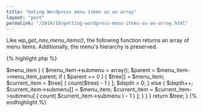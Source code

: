 ```yaml
---
title: "Geting Wordpress menu items as an array"
layout: "post"
permalink: "/2014/10/getting-wordpress-menu-items-as-an-array.html"
---
```


Like *wp\_get\_nav\_menu\_items()*, the following function returns an array of menu items. Additionally, the menu's hierarchy is preserved. 

{% highlight php %}
<?php

/*
 * Returns an array of menu items with hierarchy
 *
 * @param $location string - menu location
 *
 * @return array
 */
function get_nav_menu_items_tree( $location ) {

    //Get menu items from specified menu location
    $locations = get_nav_menu_locations();

    if ( !isset( $locations[$location] ) ) { return; }

    $menu = wp_get_nav_menu_object($locations[$location]);
    $menu_items = wp_get_nav_menu_items($menu);


    //Place menu items under their parents
    $tree = array();

    $depth = 0;
    $current_item;

    if ( count( $menu_items) ) {

        foreach( $menu_items as $key=>$menu_item ) {

            $menu_item->submenu = array();
            $parent = $menu_item->menu_item_parent;

            if ( $parent == 0 ) {
                
                $tree[] = $menu_item;
                $current_item = $tree[ ( count($tree) - 1 ) ];
                $depth = 0;

            }
            else {

                $depth++;
                $current_item->submenu[] = $menu_item;
                $current_item = $current_item->submenu[ ( count( $current_item->submenu ) - 1 ) ];

            }

        }

    }

    return $tree;

}

{% endhighlight %}
